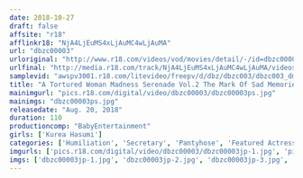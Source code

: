 ```yaml
---
date: 2018-10-27
draft: false
affsite: "r18"
afflinkr18: "NjA4LjEuMS4xLjAuMC4wLjAuMA"
url: "dbzc00003"
urloriginal: "http://www.r18.com/videos/vod/movies/detail/-/id=dbzc00003"
urlfinal: "http://media.r18.com/track/NjA4LjEuMS4xLjAuMC4wLjAuMA/videos/vod/movies/detail/-/id=dbzc00003"
samplevid: "awspv3001.r18.com/litevideo/freepv/d/dbz/dbzc003/dbzc003_dmb_w.mp4"
title: "A Tortured Woman Madness Serenade Vol.2 The Mark Of Sad Memories And The Devil's Aphrodisiacs Kurea Hasumi"
mainimgurl: "pics.r18.com/digital/video/dbzc00003/dbzc00003ps.jpg"
mainimgs: "dbzc00003ps.jpg"
releasedate: "Aug. 20, 2018"
duration: 110
productioncomp: "BabyEntertainment"
girls: ['Kurea Hasumi']
categories: ['Humiliation', 'Secretary', 'Pantyhose', 'Featured Actress', 'Bondage', 'Sadism', 'Hi-Def']
imgurls: ['pics.r18.com/digital/video/dbzc00003/dbzc00003jp-1.jpg', 'pics.r18.com/digital/video/dbzc00003/dbzc00003jp-2.jpg', 'pics.r18.com/digital/video/dbzc00003/dbzc00003jp-3.jpg', 'pics.r18.com/digital/video/dbzc00003/dbzc00003jp-4.jpg', 'pics.r18.com/digital/video/dbzc00003/dbzc00003jp-5.jpg', 'pics.r18.com/digital/video/dbzc00003/dbzc00003jp-6.jpg', 'pics.r18.com/digital/video/dbzc00003/dbzc00003jp-7.jpg', 'pics.r18.com/digital/video/dbzc00003/dbzc00003jp-8.jpg', 'pics.r18.com/digital/video/dbzc00003/dbzc00003jp-9.jpg', 'pics.r18.com/digital/video/dbzc00003/dbzc00003jp-10.jpg', 'pics.r18.com/digital/video/dbzc00003/dbzc00003jp-11.jpg', 'pics.r18.com/digital/video/dbzc00003/dbzc00003jp-12.jpg', 'pics.r18.com/digital/video/dbzc00003/dbzc00003jp-13.jpg', 'pics.r18.com/digital/video/dbzc00003/dbzc00003jp-14.jpg', 'pics.r18.com/digital/video/dbzc00003/dbzc00003jp-15.jpg', 'pics.r18.com/digital/video/dbzc00003/dbzc00003jp-16.jpg', 'pics.r18.com/digital/video/dbzc00003/dbzc00003jp-17.jpg', 'pics.r18.com/digital/video/dbzc00003/dbzc00003jp-18.jpg', 'pics.r18.com/digital/video/dbzc00003/dbzc00003jp-19.jpg', 'pics.r18.com/digital/video/dbzc00003/dbzc00003jp-20.jpg']
imgs: ['dbzc00003jp-1.jpg', 'dbzc00003jp-2.jpg', 'dbzc00003jp-3.jpg', 'dbzc00003jp-4.jpg', 'dbzc00003jp-5.jpg', 'dbzc00003jp-6.jpg', 'dbzc00003jp-7.jpg', 'dbzc00003jp-8.jpg', 'dbzc00003jp-9.jpg', 'dbzc00003jp-10.jpg', 'dbzc00003jp-11.jpg', 'dbzc00003jp-12.jpg', 'dbzc00003jp-13.jpg', 'dbzc00003jp-14.jpg', 'dbzc00003jp-15.jpg', 'dbzc00003jp-16.jpg', 'dbzc00003jp-17.jpg', 'dbzc00003jp-18.jpg', 'dbzc00003jp-19.jpg', 'dbzc00003jp-20.jpg']
---
```

